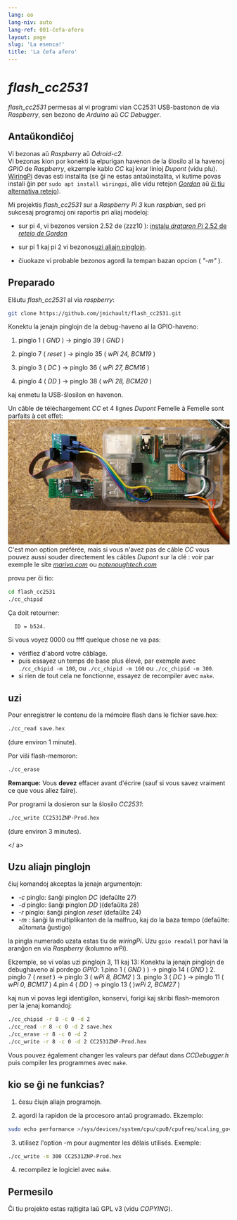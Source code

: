 ```yaml
---
lang: eo
lang-niv: auto
lang-ref: 001-ĉefa-afero
layout: page
slug: 'La esenca!'
title: 'La ĉefa afero'
---
```


# _flash\_cc2531_
 _flash\_cc2531_ permesas al vi programi vian CC2531 USB-bastonon de via _Raspberry_, sen bezono de _Arduino_ aŭ _CC Debugger_.

## Antaŭkondiĉoj
Vi bezonas aŭ _Raspberry_ aŭ _Odroid-c2_.  
Vi bezonas kion por konekti la elpurigan havenon de la ŝlosilo al la havenoj _GPIO_ de _Raspberry_, ekzemple kablo _CC_ kaj kvar linioj _Dupont_ (vidu plu).   
[WiringPi](http://wiringpi.com/) devas esti instalita (se ĝi ne estas antaŭinstalita, vi kutime povas instali ĝin per `sudo apt install wiringpi`, alie vidu retejon [ _Gordon_](http://wiringpi.com/) aŭ [ĉi tiu alternativa retejo](https://github.com/WiringPi/WiringPi)).  

Mi projektis _flash\_cc2531_ sur a _Raspberry Pi 3_ kun _raspbian_, sed pri sukcesaj programoj oni raportis pri aliaj modeloj:
* sur pi 4, vi bezonos version 2.52 de (zzz10 ):  [instalu _drataron Pi_ 2.52 de _retejo de Gordon_](http://wiringpi.com/wiringpi-updated-to-2-52-for-the-raspberry-pi-4b/)  
* sur pi 1 kaj pi 2 vi bezonos[uzi aliajn pinglojn](#uzu_aliajn_pinglojn).  



* ĉiuokaze vi probable bezonos agordi la tempan bazan opcion ( _"-m"_ ).




## Preparado

Elŝutu _flash\_cc2531_ al via _raspberry_:
```bash
git clone https://github.com/jmichault/flash_cc2531.git
```
Konektu la jenajn pinglojn de la debug-haveno al la GPIO-haveno:

1. pinglo 1 ( _GND_ ) -> pinglo 39 ( _GND_ )

2. pinglo 7 ( _reset_ ) -> pinglo 35 ( _wPi 24, BCM19_ )

3. pinglo 3 ( _DC_ ) -> pinglo 36 ( _wPi 27, BCM16_ )

4. pinglo 4 ( _DD_ ) -> pinglo 38 ( _wPi 28, BCM20_ )


kaj enmetu la USB-ŝlosilon en havenon.

Un câble de téléchargement _CC_ et 4 lignes _Dupont_ Femelle à Femelle sont parfaits à cet effet:
![photo de la clé et de la _framboise_](https://github.com/jmichault/files/raw/master/Raspberry-CC2531.jpg)
C'est mon option préférée, mais si vous n'avez pas de câble _CC_ vous pouvez aussi souder directement les câbles _Dupont_ sur la clé : voir par exemple le site [ _mariva.com_](https://lemariva.com/blog/2019/08/zigbee-flashing-cc2531-using-raspberry-pi-without-cc-debugger) ou [ _notenoughtech.com_](https://notenoughtech.com/home-automation/flashing-cc2531-without-cc-debugger/)


provu per ĉi tio:
```bash
cd flash_cc2531
./cc_chipid
```
Ça doit retourner:
```
  ID = b524.
```
Si vous voyez 0000 ou ffff quelque chose ne va pas:
* vérifiez d'abord votre câblage.
* puis essayez un temps de base plus élevé, par exemple avec `./cc_chipid -m 100`, ou `./cc_chipid -m 160` ou `./cc_chipid -m 300`.
* si rien de tout cela ne fonctionne, essayez de recompiler avec `make`.


## uzi
Pour enregistrer le contenu de la mémoire flash dans le fichier save.hex:
```bash
./cc_read save.hex
```
(dure environ 1 minute).

Por viŝi flash-memoron:
```bash
./cc_erase
```
**Remarque:** Vous **devez** effacer avant d'écrire (sauf si vous savez vraiment ce que vous allez faire).

Por programi la dosieron sur la ŝlosilo _CC2531_:
```bash
./cc_write CC2531ZNP-Prod.hex
```
(dure environ 3 minutes).

<a id ="uzu_aliajn_pinglojn"></ a>
## Uzu aliajn pinglojn
ĉiuj komandoj akceptas la jenajn argumentojn:
* _-c_ pinglo: ŝanĝi pinglon _DC_ (defaŭlte 27)
* _-d_ pinglo: ŝanĝi pinglon _DD_ )(defaŭlta 28)
* _-r_ pinglo: ŝanĝi pinglon _reset_ (defaŭlte 24)
* _-m_ : ŝanĝi la multiplikanton de la malfruo, kaj do la baza tempo (defaŭlte: aŭtomata ĝustigo)

la pingla numerado uzata estas tiu de _wiringPi_. Uzu `gpio readall` por havi la aranĝon en via _Raspberry_ (kolumno _wPi_).

Ekzemple, se vi volas uzi pinglojn 3, 11 kaj 13: 
Konektu la jenajn pinglojn de debughaveno al pordego _GPIO_:
1.pino 1 ( _GND_ ) ) -> pinglo 14 ( _GND_ )
2. pinglo 7 ( _reset_ ) -> pinglo 3 ( _wPi 8, BCM2_ )
3. pinglo 3 ( _DC_ ) -> pinglo 11 ( _wPi 0, BCM17_ )
4.pin 4 ( _DD_ ) -> pinglo 13 ( )_wPi 2, BCM27_ )

kaj nun vi povas legi identigilon, konservi, forigi kaj skribi flash-memoron per la jenaj komandoj:
```bash
./cc_chipid -r 8 -c 0 -d 2
./cc_read -r 8 -c 0 -d 2 save.hex
./cc_erase -r 8 -c 0 -d 2
./cc_write -r 8 -c 0 -d 2 CC2531ZNP-Prod.hex
```

Vous pouvez également changer les valeurs par défaut dans _CCDebugger.h_ puis compiler les programmes avec `make`.

## kio se ĝi ne funkcias?

1. ĉesu ĉiujn aliajn programojn.

2. agordi la rapidon de la procesoro antaŭ programado. Ekzemplo:  

```bash
sudo echo performance >/sys/devices/system/cpu/cpu0/cpufreq/scaling_governor
```
3. utilisez l'option -m pour augmenter les délais utilisés. Exemple:  

```bash
./cc_write -m 300 CC2531ZNP-Prod.hex
```
4. recompilez le logiciel avec `make`.


## Permesilo

Ĉi tiu projekto estas rajtigita laŭ GPL v3 (vidu _COPYING_).
